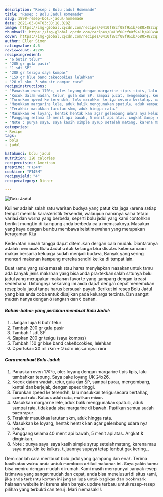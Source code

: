 ```yaml
---
description: "Resep : Bolu Jadul Homemade"
title: "Resep : Bolu Jadul Homemade"
slug: 1898-resep-bolu-jadul-homemade
date: 2021-03-04T03:08:18.328Z
image: https://img-global.cpcdn.com/recipes/0410f88cf08f9a1b/680x482cq70/bolu-jadul-foto-resep-utama.jpg
thumbnail: https://img-global.cpcdn.com/recipes/0410f88cf08f9a1b/680x482cq70/bolu-jadul-foto-resep-utama.jpg
cover: https://img-global.cpcdn.com/recipes/0410f88cf08f9a1b/680x482cq70/bolu-jadul-foto-resep-utama.jpg
author: Ellen Simon
ratingvalue: 4.6
reviewcount: 42205
recipeingredient:
- "6 butir telur"
- "200 gr gula pasir"
- "1 sdt SP"
- "200 gr terigu saya kompas"
- "150 gr blue band cakecookies lelehkan"
- "20 ml skm  3 sdm air campur rara"
recipeinstructions:
- "Panaskan oven 170°c, oles loyang dengan margarine tipis tipis, lalu tambahkan tepung. Saya pake loyang UK 24x26."
- "Kocok dalam wadah, telur, gula dan SP, sampai pucat, mengembang, kental dan berjejak, dengan speed tinggi."
- "Turunkan speed ke terendah, lalu masukkan terigu secara bertahap, sampai rata. Kalau sudah rata, matikan mixer."
- "Masukkan margarine lele, aduk balik menggunakan spatula, aduk sampai rata, tidak ada sisa margarine di bawah. Pastikan semua sudah tercampur."
- "Terakhir masukkan larutan skm, aduk hingga rata."
- "Masukkan ke loyang, hentak hentak kan agar gelembung udara nya keluar."
- "Panggang selama 40 menit api bawah, 5 menit api atas. Angkat &amp; dinginkan."
- "Note : punya saya, saya kasih simple syrup setelah matang, karena mau saya masukin ke kulkas, tujuannya supaya tetap lembut gak kering..."
categories:
- Recipe
tags:
- bolu
- jadul

katakunci: bolu jadul 
nutrition: 220 calories
recipecuisine: American
preptime: "PT24M"
cooktime: "PT45M"
recipeyield: "4"
recipecategory: Dinner

---
```



![Bolu Jadul](https://img-global.cpcdn.com/recipes/0410f88cf08f9a1b/680x482cq70/bolu-jadul-foto-resep-utama.jpg)

Kuliner adalah salah satu warisan budaya yang patut kita jaga karena setiap tempat memiliki karasteristik tersendiri, walaupun namanya sama tetapi variasi dan warna yang berbeda, seperti bolu jadul yang kami contohkan berikut mungkin di kampung anda berbeda cara memasaknya. Masakan yang kaya dengan bumbu membawa keistimewahan yang merupakan keragaman Kita

Kedekatan rumah tangga dapat ditemukan dengan cara mudah. Diantaranya adalah memasak Bolu Jadul untuk keluarga bisa dicoba. kebersamaan makan bersama keluarga sudah menjadi budaya, Banyak yang sering mencari makanan kampung mereka sendiri ketika di tempat lain.



Buat kamu yang suka masak atau harus menyiapkan masakan untuk tamu ada banyak jenis makanan yang bisa anda praktekkan salah satunya bolu jadul yang merupakan makanan favorite yang gampang dengan kreasi sederhana. Untungnya sekarang ini anda dapat dengan cepat menemukan resep bolu jadul tanpa harus bersusah payah.
Berikut ini resep Bolu Jadul yang bisa anda coba untuk disajikan pada keluarga tercinta. Dan sangat mudah hanya dengan 8 langkah dan 6 bahan.


<!--inarticleads1-->

##### Bahan-bahan yang perlukan membuat Bolu Jadul:

1. Jangan lupa 6 butir telur
1. Tambah 200 gr gula pasir
1. Tambah 1 sdt SP
1. Siapkan 200 gr terigu (saya kompas)
1. Tambah 150 gr blue band cake&amp;cookies, lelehkan
1. Diperlukan 20 ml skm + 3 sdm air, campur rara




<!--inarticleads2-->

##### Cara membuat  Bolu Jadul:

1. Panaskan oven 170°c, oles loyang dengan margarine tipis tipis, lalu tambahkan tepung. Saya pake loyang UK 24x26.
1. Kocok dalam wadah, telur, gula dan SP, sampai pucat, mengembang, kental dan berjejak, dengan speed tinggi.
1. Turunkan speed ke terendah, lalu masukkan terigu secara bertahap, sampai rata. Kalau sudah rata, matikan mixer.
1. Masukkan margarine lele, aduk balik menggunakan spatula, aduk sampai rata, tidak ada sisa margarine di bawah. Pastikan semua sudah tercampur.
1. Terakhir masukkan larutan skm, aduk hingga rata.
1. Masukkan ke loyang, hentak hentak kan agar gelembung udara nya keluar.
1. Panggang selama 40 menit api bawah, 5 menit api atas. Angkat &amp; dinginkan.
1. Note : punya saya, saya kasih simple syrup setelah matang, karena mau saya masukin ke kulkas, tujuannya supaya tetap lembut gak kering...




Demikianlah cara membuat bolu jadul yang gampang dan enak. Terima kasih atas waktu anda untuk membaca artikel makanan ini. Saya yakin kamu bisa meniru dengan mudah di rumah. Kami masih mempunyai banyak resep istimewa yang sangat mudah dan cepat, anda bisa menelusuri di situs kami, jika anda terbantu konten ini jangan lupa untuk bagikan dan bookmark halaman website ini karena akan banyak update terbaru untuk resep-resep pilihan yang terbukti dan teruji. Mari memasak !!. 
